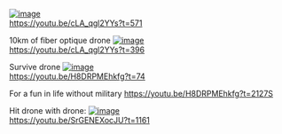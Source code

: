 [![image](https://github.com/user-attachments/assets/06b766c7-d1cf-47ac-af07-4ec3269698b3)](https://youtu.be/cLA_qgl2YYs?t=571)  
https://youtu.be/cLA_qgl2YYs?t=571  


10km of fiber optique drone
[![image](https://github.com/user-attachments/assets/64f2014e-b388-4cc7-921f-0357c1a2e303)](https://youtu.be/cLA_qgl2YYs?t=396)  
https://youtu.be/cLA_qgl2YYs?t=396  



Survive drone
[![image](https://github.com/user-attachments/assets/f14c7a53-897b-46d9-b9aa-bc19ddd92933)
](https://youtu.be/H8DRPMEhkfg?t=74)  
https://youtu.be/H8DRPMEhkfg?t=74  



For a fun in life without military
https://youtu.be/H8DRPMEhkfg?t=2127S




Hit drone with drone:
[![image](https://github.com/user-attachments/assets/6a93862b-1c43-4fdf-9a0f-0ee8e39f3851)](https://youtu.be/SrGENEXocJU?t=1161)  
https://youtu.be/SrGENEXocJU?t=1161  
